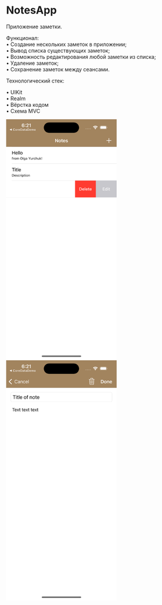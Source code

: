 # NotesApp

Приложение заметки.

Функционал: <br> 
• Создание нескольких заметок в приложении; <br> 
• Вывод списка существующих заметок; <br> 
• Возможность редактирования любой заметки из списка; <br> 
• Удаление заметок; <br> 
• Сохранение заметок между сеансами. <br> 

Технологический стек:

• UIKit <br> 
• Realm <br> 
• Вёрстка кодом <br> 
• Схема MVC <br> 

<img src="https://github.com/yourchooke/NotesApp/blob/main/ScreenshotListofNotes.png" width="300"/>  <img src="https://github.com/yourchooke/NotesApp/blob/main/ScreenshotNoteEditor.png" width="300"/>
